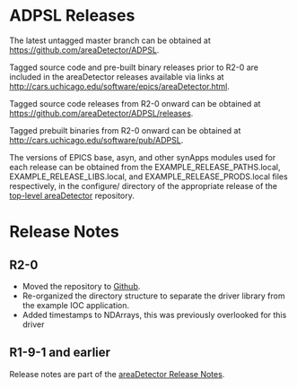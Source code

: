 ADPSL Releases
==============

The latest untagged master branch can be obtained at
https://github.com/areaDetector/ADPSL.

Tagged source code and pre-built binary releases prior to R2-0 are included
in the areaDetector releases available via links at
http://cars.uchicago.edu/software/epics/areaDetector.html.

Tagged source code releases from R2-0 onward can be obtained at 
https://github.com/areaDetector/ADPSL/releases.

Tagged prebuilt binaries from R2-0 onward can be obtained at
http://cars.uchicago.edu/software/pub/ADPSL.

The versions of EPICS base, asyn, and other synApps modules used for each release can be obtained from 
the EXAMPLE_RELEASE_PATHS.local, EXAMPLE_RELEASE_LIBS.local, and EXAMPLE_RELEASE_PRODS.local
files respectively, in the configure/ directory of the appropriate release of the 
[top-level areaDetector](https://github.com/areaDetector/areaDetector) repository.



Release Notes
=============

R2-0
----
* Moved the repository to [Github](https://github.com/areaDetector/ADPSL).
* Re-organized the directory structure to separate the driver library from the example IOC application.
* Added timestamps to NDArrays, this was previously overlooked for this driver

R1-9-1 and earlier
------------------
Release notes are part of the
[areaDetector Release Notes](http://cars.uchicago.edu/software/epics/areaDetectorReleaseNotes.html).

